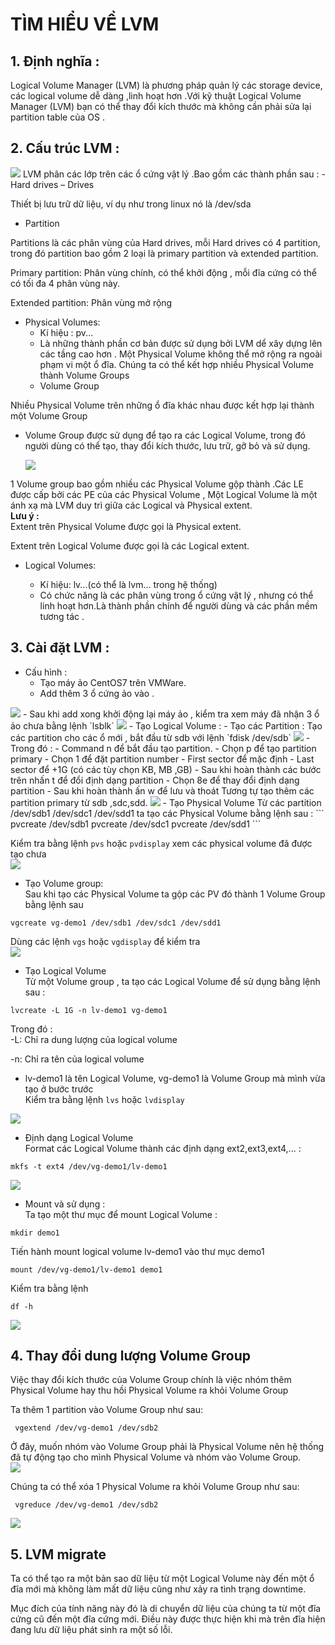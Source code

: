 # TÌM HIỂU VỀ LVM  
## 1. Định nghĩa :  
Logical Volume Manager (LVM) là phương pháp quản lý các storage device, các logical volume dễ dàng ,linh hoạt hơn .Với kỹ thuật Logical Volume Manager (LVM) bạn có thể thay đổi kích thước mà không cần phải sửa lại partition table của OS .  


## 2. Cấu trúc LVM :  
<img src="https://i.imgur.com/AdBMktq.png">    
LVM phân các lớp trên các ổ cứng vật lý .Bao gồm các thành phần sau :      
- Hard drives – Drives

Thiết bị lưu trữ dữ liệu, ví dụ như trong linux nó là /dev/sda

- Partition

Partitions là các phân vùng của Hard drives, mỗi Hard drives có 4 partition, trong đó partition bao gồm 2 loại là primary partition và extended partition.  

 Primary partition: Phân vùng chính, có thể khởi động , mỗi đĩa cứng có thể có tối đa 4 phân vùng này.  

Extended partition: Phân vùng mở rộng

- Physical Volumes:    
   - Kí hiệu : pv...  
   - Là những thành phần cơ bản được sử dụng bởi LVM dể xây dựng lên các tầng cao hơn . Một Physical Volume không thể mở rộng ra ngoài phạm vi một ổ đĩa. Chúng ta có thể kết hợp nhiều Physical Volume thành Volume Groups   
   - Volume Group

Nhiều Physical Volume trên những ổ đĩa khác nhau được kết hợp lại thành một Volume Group

- Volume Group được sử dụng để tạo ra các Logical Volume, trong đó người dùng có thể tạo, thay đổi kích thước, lưu trữ, gỡ bỏ và sử dụng.


  <img src="https://i.imgur.com/09055xW.png">  

1 Volume group bao gồm nhiều các Physical Volume gộp thành .Các LE được cấp bởi các PE của các Physical Volume , Một Logical Volume là một ánh xạ mà LVM duy trì giữa các Logical và Physical extent.  
**Lưu ý :**  
   Extent trên Physical Volume được gọi là Physical extent.

 Extent trên Logical Volume được gọi là các Logical extent.  
- Logical Volumes:   

  - Kí hiệu: lv...(có thể là lvm... trong hệ thống)  
  - Có chức năng là các phân vùng trong ổ cứng vật lý , nhưng có thể linh hoạt hơn.Là thành phần chính để người dùng và các phần mềm tương tác .  

## 3. Cài đặt LVM :  
-  Cấu hình :  
      - Tạo máy ảo CentOS7 trên VMWare.  
      - Add thêm 3 ổ cứng ảo vào .  

 <img src="https://i.imgur.com/YbR8rAn.png">  
  - Sau khi add xong khởi động lại máy ảo , kiểm tra xem máy đã nhận 3 ổ ảo chưa bằng lệnh `lsblk`  
  <img src="https://i.imgur.com/xf3fHUH.png">  
   -  Tạo Logical Volume :  
       - Tạo các Partition :  
       Tạo các partition cho các ổ mới , bắt đầu từ sdb với lệnh `fdisk /dev/sdb`  
       <img src="https://i.imgur.com/0xqcyzz.png">  
       - Trong đó :  
         - Command n để bắt đầu tạo partition.  
         - Chọn p để tạo partition primary  
         - Chọn 1 để đặt partition number  
         - First sector để mặc định  
         - Last sector để +1G (có các tùy chọn KB, MB ,GB)  
         - Sau khi hoàn thành các bước trên nhấn t để đổi định dạng partition  
         - Chọn 8e để thay đổi định dạng partition - Sau khi hoàn thành ấn w để lưu và thoát 
   Tương tự tạo thêm các partition primary từ sdb ,sdc,sdd.  
   <img src="https://i.imgur.com/KSYarlT.png">  
   - Tạo Physical Volume  
   Từ các partition /dev/sdb1 /dev/sdc1 /dev/sdd1  ta tạo các Physical Volume bằng lệnh sau :  
   ```
   pvcreate /dev/sdb1  
   pvcreate /dev/sdc1  
   pvcreate /dev/sdd1  
   ```   

   Kiểm tra bằng lệnh `pvs` hoặc `pvdisplay` xem các physical volume đã được tạo chưa  
<img src="https://i.imgur.com/N8pTU2z.png">
   - Tạo Volume group:  
 Sau khi tạo các Physical Volume ta gộp các PV đó thành 1 Volume Group bằng lệnh sau  
 ```
 vgcreate vg-demo1 /dev/sdb1 /dev/sdc1 /dev/sdd1
 ```  
 Dùng các lệnh `vgs` hoặc `vgdisplay` để kiểm tra  
 <img src="https://i.imgur.com/PEzTfTq.png">  
 - Tạo Logical Volume  
 Từ một Volume group , ta tạo các Logical Volume để sử dụng bằng lệnh sau :  
 ```
 lvcreate -L 1G -n lv-demo1 vg-demo1
 ```  
 Trong đó :  
   -L: Chỉ ra dung lượng của logical volume

-n: Chỉ ra tên của logical volume  
- lv-demo1 là tên Logical Volume, vg-demo1 là Volume Group mà mình vừa tạo ở bước trước  
Kiểm tra bằng lệnh `lvs` hoặc `lvdisplay`  
<img src="https://i.imgur.com/nh9tZB8.png">  

- Định dạng Logical Volume  
Format các Logical Volume thành các định dạng ext2,ext3,ext4,... :  
```
mkfs -t ext4 /dev/vg-demo1/lv-demo1  
```  
<img src="https://i.imgur.com/seb6ptI.png">  
  
- Mount và sử dụng :    
Ta tạo một thư mục để mount Logical Volume :  
```
mkdir demo1  
```  
Tiến hành mount logical volume lv-demo1 vào thư mục demo1  
```
mount /dev/vg-demo1/lv-demo1 demo1
```  
Kiểm tra bằng lệnh 
```
df -h
```   
<img src="https://i.imgur.com/V5ab8aB.png">  

## 4. Thay đổi dung lượng Volume Group 
Việc thay đổi kích thước của Volume Group chính là việc nhóm thêm Physical Volume hay thu hồi Physical Volume ra khỏi Volume Group

Ta thêm 1 partition vào Volume Group như sau:
```
 vgextend /dev/vg-demo1 /dev/sdb2
```
Ở đây, muốn nhóm vào Volume Group phải là Physical Volume nên hệ thống đã tự động tạo cho mình Physical Volume và nhóm vào Volume Group.  
<img src="https://i.imgur.com/Yje4WNR.png">

Chúng ta có thể xóa 1 Physical Volume ra khỏi Volume Group như sau:
```
 vgreduce /dev/vg-demo1 /dev/sdb2 
```  
<img src="https://i.imgur.com/lL1ci6X.png">  

## 5. LVM migrate
Ta có thể tạo ra một bản sao dữ liệu từ một Logical Volume này đến một ổ đĩa mới mà không làm mất dữ liệu cũng như xảy ra tình trạng downtime.

Mục đích của tính năng này đó là di chuyển dữ liệu của chúng ta từ một đĩa cứng cũ đến một đĩa cứng mới. Điều này được thực hiện khi mà trên đĩa hiện đang lưu dữ liệu phát sinh ra một số lỗi.  




